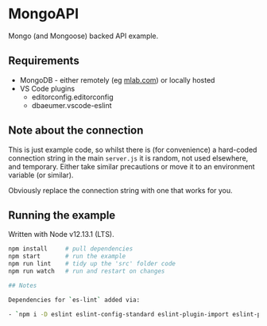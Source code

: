 # MongoAPI

Mongo (and Mongoose) backed API example.

## Requirements

- MongoDB - either remotely (eg [mlab.com](https://mlab.com)) or locally hosted
- VS Code plugins
    - editorconfig.editorconfig
    - dbaeumer.vscode-eslint

## Note about the connection

This is just example code, so whilst there is (for convenience) a hard-coded connection string in the main ```server.js``` it is random, not used elsewhere, and temporary.
Either take similar precautions or move it to an environment variable (or similar).

Obviously replace the connection string with one that works for you.

## Running the example

Written with Node v12.13.1 (LTS).

``` sh
npm install     # pull dependencies
npm start       # run the example
npm run lint    # tidy up the 'src' folder code
npm run watch   # run and restart on changes

## Notes

Dependencies for `es-lint` added via:

- `npm i -D eslint eslint-config-standard eslint-plugin-import eslint-plugin-node eslint-plugin-promise eslint-plugin-standard`
